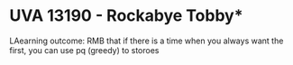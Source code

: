 # UVA 13190 - Rockabye Tobby*
LAearning outcome: RMB that if there is a time when you always want the first, you can use pq 
(greedy) to storoes
